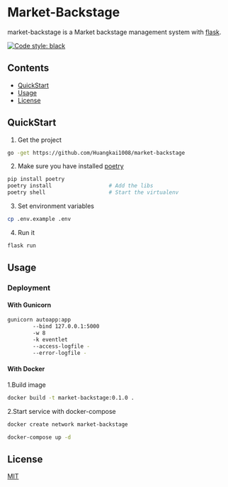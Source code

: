 # Market-Backstage

market-backstage is a Market backstage management system with [flask](https://flask.palletsprojects.com/).

[![Code style: black](https://img.shields.io/badge/code%20style-black-000000.svg)](https://github.com/psf/black)


## Contents

- [QuickStart](#QuickStart)
- [Usage](#Usage)
- [License](#License)

## QuickStart
1. Get the project
```bash
go -get https://github.com/Huangkai1008/market-backstage
```

2. Make sure you have installed [poetry](https://github.com/sdispater/poetry)
```bash
pip install poetry
poetry install                  # Add the libs
poetry shell                    # Start the virtualenv
```

3. Set environment variables
```bash
cp .env.example .env
```

4. Run it
```bash
flask run
```
## Usage

### Deployment
#### With Gunicorn
```bash
gunicorn autoapp:app
        --bind 127.0.0.1:5000
        -w 8
        -k eventlet
        --access-logfile -
        --error-logfile -
```

#### With Docker
1.Build image
```bash
docker build -t market-backstage:0.1.0 .
```

2.Start service with docker-compose
```bash
docker create network market-backstage

docker-compose up -d
```

## License
[MIT](https://www.mit-license.org/)
